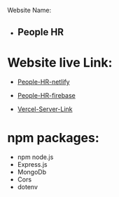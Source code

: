  Website Name: 
- ## People HR

# Website live Link: 

- [People-HR-netlify](https://fancy-paletas-055252.netlify.app/)

- [People-HR-firebase](https://employee-management-6d5c9.web.app/)

- [Vercel-Server-Link](https://employee-management-server-five.vercel.app/)

# npm packages:
- npm node.js
- Express.js
- MongoDb
- Cors
- dotenv
